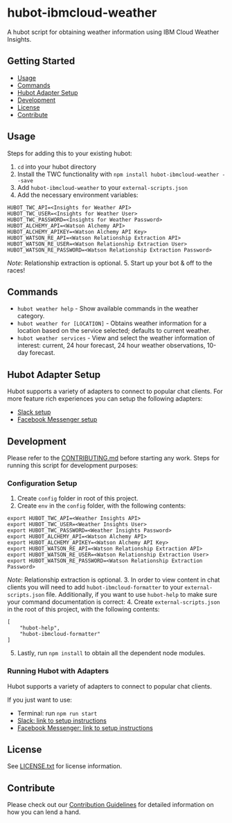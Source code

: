 # hubot-ibmcloud-weather

A hubot script for obtaining weather information using IBM Cloud Weather Insights.

## Getting Started
* [Usage](#usage)
* [Commands](#commands)
* [Hubot Adapter Setup](#hubot-adapter-setup)
* [Development](#development)
* [License](#license)
* [Contribute](#contribute)

## Usage <a id="usage"></a>

Steps for adding this to your existing hubot:

1. `cd` into your hubot directory
2. Install the TWC functionality with `npm install hubot-ibmcloud-weather --save`
3. Add `hubot-ibmcloud-weather` to your `external-scripts.json`
4. Add the necessary environment variables:
```
HUBOT_TWC_API=<Insights for Weather API>
HUBOT_TWC_USER=<Insights for Weather User>
HUBOT_TWC_PASSWORD=<Insights for Weather Password>
HUBOT_ALCHEMY_API=<Watson Alchemy API>
HUBOT_ALCHEMY_APIKEY=<Watson Alchemy API Key>
HUBOT_WATSON_RE_API=<Watson Relationship Extraction API>
HUBOT_WATSON_RE_USER=<Watson Relationship Extraction User>
HUBOT_WATSON_RE_PASSWORD=<Watson Relationship Extraction Password>
```
_Note_: Relationship extraction is optional.
5. Start up your bot & off to the races!

## Commands <a id="commands"></a>

- `hubot weather help` - Show available commands in the weather category.
- `hubot weather for [LOCATION]` - Obtains weather information for a location based on the service selected; defaults to current weather.
- `hubot weather services` - View and select the weather information of interest: current, 24 hour forecast, 24 hour weather observations, 10-day forecast.

## Hubot Adapter Setup <a id="hubot-adapter-setup"></a>

Hubot supports a variety of adapters to connect to popular chat clients.  For more feature rich experiences you can setup the following adapters:
- [Slack setup](./docs/adapters/slack.md)
- [Facebook Messenger setup](./docs/adapters/facebook.md)


## Development <a id="development"></a>

Please refer to the [CONTRIBUTING.md](./CONTRIBUTING.md) before starting any work.  Steps for running this script for development purposes:

### Configuration Setup

1. Create `config` folder in root of this project.
2. Create `env` in the `config` folder, with the following contents:
```
export HUBOT_TWC_API=<Weather Insights API>
export HUBOT_TWC_USER=<Weather Insights User>
export HUBOT_TWC_PASSWORD=<Weather Insights Password>
export HUBOT_ALCHEMY_API=<Watson Alchemy API>
export HUBOT_ALCHEMY_APIKEY=<Watson Alchemy API Key>
export HUBOT_WATSON_RE_API=<Watson Relationship Extraction API>
export HUBOT_WATSON_RE_USER=<Watson Relationship Extraction User>
export HUBOT_WATSON_RE_PASSWORD=<Watson Relationship Extraction Password>
```
_Note_: Relationship extraction is optional.
3. In order to view content in chat clients you will need to add `hubot-ibmcloud-formatter` to your `external-scripts.json` file. Additionally, if you want to use `hubot-help` to make sure your command documentation is correct:
4. Create `external-scripts.json` in the root of this project, with the following contents:
```
[
	"hubot-help",
	"hubot-ibmcloud-formatter"
]
```
5. Lastly, run `npm install` to obtain all the dependent node modules.

### Running Hubot with Adapters

Hubot supports a variety of adapters to connect to popular chat clients.

If you just want to use:
 - Terminal: run `npm run start`
 - [Slack: link to setup instructions](docs/adapters/slack.md)
 - [Facebook Messenger: link to setup instructions](docs/adapters/facebook.md)

## License <a id="license"></a>

See [LICENSE.txt](./LICENSE.txt) for license information.

## Contribute <a id="contribute"></a>

Please check out our [Contribution Guidelines](./CONTRIBUTING.md) for detailed information on how you can lend a hand.
